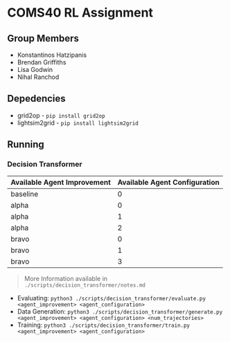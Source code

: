 # COMS40 RL Assignment

## Group Members

* Konstantinos Hatzipanis
* Brendan Griffiths
* Lisa Godwin
* Nihal Ranchod

## Depedencies

* grid2op - `pip install grid2op`
* lightsim2grid - `pip install lightsim2grid`

## Running

### Decision Transformer

| Available Agent Improvement | Available Agent Configuration |
|-----------------------------|-------------------------------|
| baseline | 0 |
| alpha | 0 |
| alpha | 1 |
| alpha | 2 |
| bravo | 0 |
| bravo | 1 |
| bravo | 3 |

> More Information available in `./scripts/decision_transformer/notes.md`

* Evaluating: `python3 ./scripts/decision_transformer/evaluate.py <agent_improvement> <agent_configuration>`
* Data Generation: `python3 ./scripts/decision_transformer/generate.py <agent_improvement> <agent_configuration> <num_trajectories>`
* Training: `python3 ./scripts/decision_transformer/train.py <agent_improvement> <agent_configuration>`